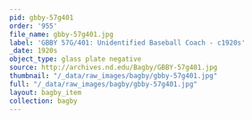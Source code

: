 ```yaml
---
pid: gbby-57g401
order: '955'
file_name: gbby-57g401.jpg
label: 'GBBY 57G/401: Unidentified Baseball Coach - c1920s'
_date: 1920s
object_type: glass plate negative
source: http://archives.nd.edu/Bagby/GBBY-57g401.jpg
thumbnail: "/_data/raw_images/bagby/gbby-57g401.jpg"
full: "/_data/raw_images/bagby/gbby-57g401.jpg"
layout: bagby_item
collection: bagby
---
```

